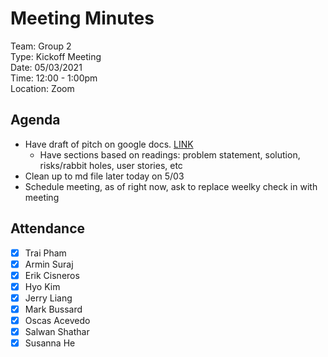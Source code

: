 # Meeting Minutes
Team: Group 2\
Type: Kickoff Meeting\
Date: 05/03/2021\
Time: 12:00 - 1:00pm\
Location: Zoom

## Agenda
- Have draft of pitch on google docs. [LINK](https://docs.google.com/document/d/1VuufiuFPwYLlF7E7OQF1eR7hU8ggWVfbBTeMyfjDrkc/edit?usp=sharing)
    - Have sections based on readings: problem statement, solution, risks/rabbit holes, user stories, etc
- Clean up to md file later today on 5/03
- Schedule meeting, as of right now, ask to replace weelky check in with meeting

## Attendance
- [x] Trai Pham
- [x] Armin Suraj
- [x] Erik Cisneros
- [x] Hyo Kim
- [X] Jerry Liang
- [x] Mark Bussard
- [x] Oscas Acevedo
- [x] Salwan Shathar
- [x] Susanna He

